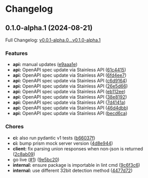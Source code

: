 # Changelog

## 0.1.0-alpha.1 (2024-08-21)

Full Changelog: [v0.0.1-alpha.0...v0.1.0-alpha.1](https://github.com/invsy/invsy-python/compare/v0.0.1-alpha.0...v0.1.0-alpha.1)

### Features

* **api:** manual updates ([e9aaa1e](https://github.com/invsy/invsy-python/commit/e9aaa1eb5554f8415cc1a271b236b0aa555a2657))
* **api:** OpenAPI spec update via Stainless API ([61c4415](https://github.com/invsy/invsy-python/commit/61c44156cd211438257953ff6dc841375f13f446))
* **api:** OpenAPI spec update via Stainless API ([6fd4ee7](https://github.com/invsy/invsy-python/commit/6fd4ee71d7108148b606df505c5f0a3a3a36bc32))
* **api:** OpenAPI spec update via Stainless API ([c6d9164](https://github.com/invsy/invsy-python/commit/c6d916425c9a206bb5582d7d4fe38986f8b383f6))
* **api:** OpenAPI spec update via Stainless API ([26e5d66](https://github.com/invsy/invsy-python/commit/26e5d66b969c5efb05ce0ed2ac59164bf1dfe731))
* **api:** OpenAPI spec update via Stainless API ([eb112ee](https://github.com/invsy/invsy-python/commit/eb112ee201d03fa26777e649f228f20b6b50034f))
* **api:** OpenAPI spec update via Stainless API ([38e8192](https://github.com/invsy/invsy-python/commit/38e819252bb62a0b352f5ff3e8f4cdd49bc80ecc))
* **api:** OpenAPI spec update via Stainless API ([7d4141a](https://github.com/invsy/invsy-python/commit/7d4141a405cd7fc19b61599f661bf4dd526cd497))
* **api:** OpenAPI spec update via Stainless API ([46d4dbb](https://github.com/invsy/invsy-python/commit/46d4dbbe5c7c2b1903a7e2fe19eab2021dafc083))
* **api:** OpenAPI spec update via Stainless API ([becd6ca](https://github.com/invsy/invsy-python/commit/becd6ca7ef86dab09c6e953965b66754cd181025))


### Chores

* **ci:** also run pydantic v1 tests ([b66037f](https://github.com/invsy/invsy-python/commit/b66037f410e60b2b96178910552c7309e49109c8))
* **ci:** bump prism mock server version ([4d8e944](https://github.com/invsy/invsy-python/commit/4d8e944bcf25ef5af38e8929ccdee81d688262b6))
* **client:** fix parsing union responses when non-json is returned ([2c8ab09](https://github.com/invsy/invsy-python/commit/2c8ab09cf2d747a9713e6ed1a730007b4bf05022))
* go live ([#1](https://github.com/invsy/invsy-python/issues/1)) ([9e5bc20](https://github.com/invsy/invsy-python/commit/9e5bc20178e1b9778546af1e62af4c082611c552))
* **internal:** ensure package is importable in lint cmd ([9c6f3c6](https://github.com/invsy/invsy-python/commit/9c6f3c628bdf4567cc1fb69d25e7af72387bafa6))
* **internal:** use different 32bit detection method ([4477d72](https://github.com/invsy/invsy-python/commit/4477d729c87cd1a9f33e890ede05b4e356811a52))
